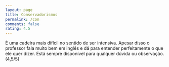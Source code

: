 ```yaml
---
layout: page
title: Conservadorismos
permalink: /con
comments: false
rating: 4.5
---
```


É uma cadeira mais difícil no sentido de ser intensiva. Apesar disso o professor fala muito bem em inglês e dá para entender perfeitamente o que ele quer dizer. Está sempre disponível para qualquer dúvida ou observação. (4,5/5)
